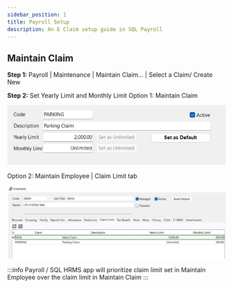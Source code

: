 ```yaml
---
sidebar_position: 1
title: Payroll Setup
description: An E Claim setup guide in SQL Payroll
---
```


## Maintain Claim
**Step 1:** Payroll | Maintenance | Maintain Claim… | Select a Claim/ Create New

**Step 2:** Set Yearly Limit and Monthly Limit
Option 1: Maintain Claim 

![maintain-claim1](../../../../static/img/integration/hrms/e-claim/maintain-claim1.png)

Option 2: Maintain Employee | Claim Limit tab 

![maintain-claim2](../../../../static/img/integration/hrms/e-claim/maintain-claim2.png)

:::info
Payroll / SQL HRMS app will prioritize claim limit set in Maintain Employee over the claim limit in Maintain Claim
:::